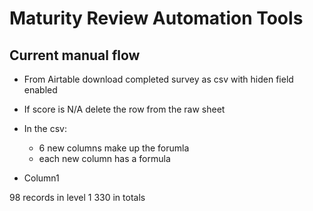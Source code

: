 # Maturity Review Automation Tools

## Current manual flow

-  From Airtable download completed survey as csv with hiden field enabled


- If score is N/A delete the row from the raw sheet

- In the csv:
    - 6 new columns make up the forumla
    - each new column has a formula


- Column1


98 records in level 1
330 in totals